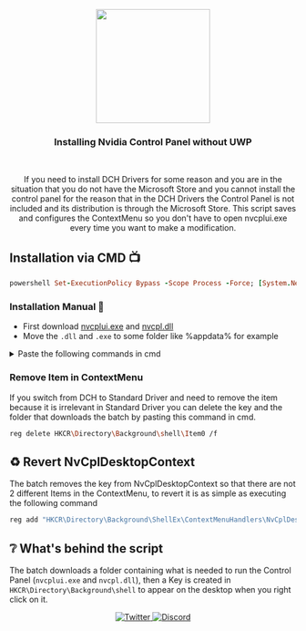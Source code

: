<p align="center">

  <img src="https://nvidia.wd5.myworkdayjobs.com/wday/cxs/nvidia/NVIDIAExternalCareerSite/sidebarimage/e64d788b7b8d01e4c34e99996322ec00" height="200">
  <h3 align="center">Installing Nvidia Control Panel without UWP</h3>
</p>

<br>

<p align="center">
If you need to install DCH Drivers for some reason and you are in the situation that you do not have the Microsoft Store and you cannot install the control panel for the reason that in the DCH Drivers the Control Panel is not included and its distribution is through the Microsoft Store. This script saves and configures the ContextMenu so you don't have to open nvcplui.exe every time you want to make a modification.
</p>

Installation via CMD 📺
---------------
```ruby
powershell Set-ExecutionPolicy Bypass -Scope Process -Force; [System.Net.ServicePointManager]::SecurityProtocol = [System.Net.ServicePointManager]::SecurityProtocol -bor 3072; Invoke-WebRequest "https://github.com/Matishzz/DCH-ControlPanel/releases/download/script-nvcplui/NvidiaControlPanel.bat" -OutFile "$env:temp\NvidiaControlPanel.bat"; Start-process $env:temp\NvidiaControlPanel.bat
```

### Installation Manual 🔧
* First download [nvcplui.exe](https://github.com/Matishzz/DCH-ControlPanel/releases/download/nvcplui/nvcplui.exe) and [nvcpl.dll](https://github.com/Matishzz/DCH-ControlPanel/releases/download/nvcplui/nvcpl.dll)
* Move the ``.dll`` and ``.exe`` to some folder like %appdata% for example
<details>
<summary> Paste the following commands in cmd  </summary>
  
```sh
reg delete "HKEY_CLASSES_ROOT\Directory\Background\ShellEx\ContextMenuHandlers\NvCplDesktopContext" /f
reg add "HKCR\Directory\Background\shell\Item0" /v "MUIVerb" /t REG_SZ /d "NVIDIA Control Panel" /f
reg add "HKCR\Directory\Background\shell\Item0" /v "Icon" /t REG_SZ /d "%appdata%\nvcpl.dll,0" /f
reg add "HKCR\Directory\Background\shell\Item0\command" /ve /t REG_SZ /d "%appdata%\nvcplui.exe" /f
```
  <h3 align="center"> ❗ In this case I used %appdata% as an example but if you choose to put it somewhere else just replace it with the path ❗ </h3>
</details>

<h3>Remove Item in ContextMenu </h3>
If you switch from DCH to Standard Driver and need to remove the item because it is irrelevant in Standard Driver you can delete the key and the folder that downloads the batch by pasting this command in cmd.

```sh
reg delete HKCR\Directory\Background\shell\Item0 /f
```


♻️ Revert NvCplDesktopContext
---------------
The batch removes the key from NvCplDesktopContext so that there are not 2 different Items in the ContextMenu, to revert it is as simple as executing the following command
```sh
reg add "HKCR\Directory\Background\ShellEx\ContextMenuHandlers\NvCplDesktopContext" /ve /t REG_SZ /d "{3D1975AF-48C6-4f8e-A182-BE0E08FA86A9}" /f
```

❔ What's behind the script
---------------
The batch downloads a folder containing what is needed to run the Control Panel (``nvcplui.exe`` and ``nvcpl.dll``), then a Key is created in ``HKCR\Directory\Background\shell`` to appear on the desktop when you right click on it.

<p align="center">
  <a href="https://twitter.com/Matishzz">
    <img src="https://img.shields.io/badge/-Twitter-black?style=for-the-badge&logo=twitter" alt="Twitter">
  </a>
  <a href="https://discord.io/MatishzzTweaking">
    <img src="https://img.shields.io/badge/-Discord-black?style=for-the-badge&logo=discord" alt="Discord">
  </a>
</p>

